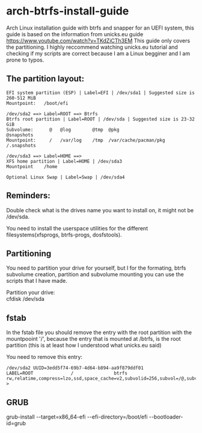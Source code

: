# arch-btrfs-install-guide
Arch Linux installation guide with btrfs and snapper for an UEFI system, this guide is based on the information from unicks.eu guide https://www.youtube.com/watch?v=TKdZiCTh3EM
This guide only covers the partitioning. I highly reccommend watching unicks.eu tutorial and checking if my scripts are correct because I am a Linux begginer and I am prone to typos.

The partition layout:
----------------------------------------
```
EFI system partition (ESP) | Label=EFI | /dev/sda1 | Suggested size is 260-512 MiB
Mountpoint:   /boot/efi  

/dev/sda2 ==> Label=ROOT ==> Btrfs
Btrfs root partition | Label=ROOT | /dev/sda | Suggested size is 23-32 GiB
Subvolume:      @   @log        @tmp  @pkg                    @snapshots                                            
Mountpoint:     /   /var/log    /tmp  /var/cache/pacman/pkg   /.snapshots

/dev/sda3 ==> Label=HOME ==> 
XFS home partition | Label=HOME | /dev/sda3                                               
Mountpoint    /home

Optional Linux Swap | Label=Swap | /dev/sda4 
```
Reminders: 
----------------------------------------

Double check what is the drives name you want to install on, it might not be /dev/sda.

You need to install the userspace utilities for the different filesystems(xfsprogs, btrfs-progs, dosfstools).

Partitioning
----------------------------------------
You need to partition your drive for yourself, but I for the formating, btrfs subvolume creation, partition and subvolume mounting you can use the scripts that I have made.

Partition your drive:                                               
cfdisk /dev/sda
                                                 
fstab
-----------------------------------------
In the fstab file you should remove the entry with the root partition with the mountpooint '/', because
the entry that is mounted at /btrfs, is the root partition (this is at least how I understood what unicks.eu said)

You need to remove this entry:
```
/dev/sda2 UUID=3edd5f74-69b7-4d64-b894-aa9f879ddf01
LABEL=ROOT              /               btrfs           rw,relatime,compress=lzo,ssd,space_cache=v2,subvolid=256,subvol=/@,subvol=@  >

```

GRUB
---------------------------------------
grub-install --target=x86_64-efi --efi-directory=/boot/efi --bootloader-id=grub
